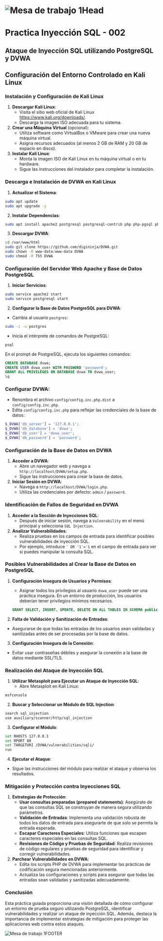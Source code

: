 



# ![Mesa de trabajo 1Head](http://drive.google.com/uc?export=view&id=1p2rqX0Nck3MI8LKzYct_oEMRETRIhzTH)

# **Practica Inyección SQL  -  002**

## Ataque de Inyección SQL utilizando PostgreSQL y DVWA

## Configuración del Entorno Controlado en Kali Linux

### Instalación y Configuración de Kali Linux

1. **Descargar Kali Linux**:
   - Visita el sitio web oficial de Kali Linux https://www.kali.org/downloads/.
   - Descarga la imagen ISO adecuada para tu sistema.
2. **Crear una Máquina Virtual** (opcional):
   - Utiliza software como VirtualBox o VMware para crear una nueva máquina virtual.
   - Asigna recursos adecuados (al menos 2 GB de RAM y 20 GB de espacio en disco).
3. **Instalar Kali Linux**:
   - Monta la imagen ISO de Kali Linux en tu máquina virtual o en tu hardware.
   - Sigue las instrucciones del instalador para completar la instalación.

### Descarga e Instalación de DVWA en Kali Linux

1. **Actualizar el Sistema**:

```bash
sudo apt update
sudo apt upgrade -y
```

2. **Instalar Dependencias**:

```bash
sudo apt install apache2 postgresql postgresql-contrib php php-pgsql php-gd libapache2-mod-php -y
```

3. **Descargar DVWA**:

```bash
cd /var/www/html
sudo git clone https://github.com/digininja/DVWA.git
sudo chown -R www-data:www-data DVWA
sudo chmod -R 755 DVWA
```

### Configuración del Servidor Web Apache y Base de Datos PostgreSQL

1. **Iniciar Servicios**:

```bash
sudo service apache2 start
sudo service postgresql start
```

2. **Configurar la Base de Datos PostgreSQL para DVWA**:

- Cambia al usuario `postgres`:

```bash
sudo -i -u postgres
```

* Inicia el intérprete de comandos de PostgreSQL:

```bash
psql
```

En el prompt de PostgreSQL, ejecuta los siguientes comandos:

```sql
CREATE DATABASE dvwa;
CREATE USER dvwa_user WITH PASSWORD 'password';
GRANT ALL PRIVILEGES ON DATABASE dvwa TO dvwa_user;
\q
```

### **Configurar DVWA**:

- Renombra el archivo `config/config.inc.php.dist` a `config/config.inc.php`.
- Edita `config/config.inc.php` para reflejar las credenciales de la base de datos:

```php
$_DVWA['db_server'] = '127.0.0.1';
$_DVWA['db_database'] = 'dvwa';
$_DVWA['db_user'] = 'dvwa_user';
$_DVWA['db_password'] = 'password';
```

### Configuración de la Base de Datos en DVWA

1. **Acceder a DVWA**:
   - Abre un navegador web y navega a `http://localhost/DVWA/setup.php`.
   - Sigue las instrucciones para crear la base de datos.
2. **Iniciar Sesión en DVWA**:
   - Navega a `http://localhost/DVWA/login.php`.
   - Utiliza las credenciales por defecto: `admin` / `password`.

### Identificación de Fallos de Seguridad en DVWA

1. **Acceder a la Sección de Inyecciones SQL**:
   - Después de iniciar sesión, navega a `Vulnerability` en el menú principal y selecciona `SQL Injection`.
2. **Analizar Vulnerabilidades**:
   - Realiza pruebas en los campos de entrada para identificar posibles vulnerabilidades de inyección SQL.
   - Por ejemplo, introduce `' OR '1'='1` en el campo de entrada para ver si puedes manipular la consulta SQL.

### Posibles Vulnerabilidades al Crear la Base de Datos en PostgreSQL

1. **Configuración Insegura de Usuarios y Permisos**:

   - Asignar todos los privilegios al usuario `dvwa_user` puede ser una práctica insegura. En un entorno de producción, los usuarios deberían tener privilegios mínimos necesarios.

   ```sql
   GRANT SELECT, INSERT, UPDATE, DELETE ON ALL TABLES IN SCHEMA public TO dvwa_user;
   ```

2. **Falta de Validación y Sanitización de Entradas**:

- Asegurarse de que todas las entradas de los usuarios sean validadas y sanitizadas antes de ser procesadas por la base de datos.

3. **Configuración Insegura de la Conexión**:

- Evitar usar contraseñas débiles y asegurar la conexión a la base de datos mediante SSL/TLS.

### Realización del Ataque de Inyección SQL

1. **Utilizar Metasploit para Ejecutar un Ataque de Inyección SQL**:
   - Abre Metasploit en Kali Linux:

```bash
msfconsole
```

2. **Buscar y Seleccionar un Módulo de SQL Injection**:

```bash
search sql_injection
use auxiliary/scanner/http/sql_injection
```

3. **Configurar el Módulo**:

```bash
set RHOSTS 127.0.0.1
set RPORT 80
set TARGETURI /DVWA/vulnerabilities/sqli/
run
```

4. **Ejecutar el Ataque**:

- Sigue las instrucciones del módulo para realizar el ataque y observa los resultados.

### Mitigación y Protección contra Inyecciones SQL

1. **Estrategias de Protección**:
   - **Usar consultas preparadas (prepared statements)**: Asegúrate de que las consultas SQL se construyan de manera segura utilizando parámetros.
   - **Validación de Entradas**: Implementa una validación robusta de todos los datos de entrada para asegurarte de que solo se permita la entrada esperada.
   - **Escapar Caracteres Especiales**: Utiliza funciones que escapen caracteres especiales en las consultas SQL.
   - **Revisiones de Código y Pruebas de Seguridad**: Realiza revisiones de código regulares y pruebas de seguridad para identificar y corregir vulnerabilidades.
2. **Parchear Vulnerabilidades en DVWA**:
   - Edita los scripts PHP de DVWA para implementar las prácticas de codificación segura mencionadas anteriormente.
   - Actualiza las configuraciones y scripts para asegurar que todas las entradas sean validadas y sanitizadas adecuadamente.

### Conclusión

Esta práctica guiada proporciona una visión detallada de cómo configurar un entorno de prueba seguro utilizando PostgreSQL, identificar vulnerabilidades y realizar un ataque de inyección SQL. Además, destaca la importancia de implementar estrategias de mitigación para proteger las aplicaciones web contra estos ataques.







![Mesa de trabajo 1FOOTER](http://drive.google.com/uc?export=view&id=1vwLVsNlcF2PEyv9fULe2cohQnVfwRWLg)











